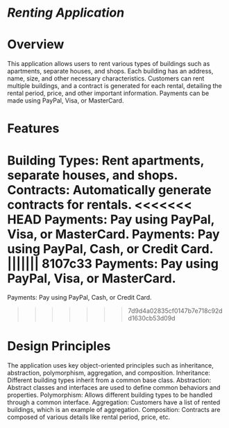 # ***Renting Application***
# Overview
This application allows users to rent various types of buildings such as apartments, separate houses, and shops. Each building has an address, name, size, and other necessary characteristics. Customers can rent multiple buildings, and a contract is generated for each rental, detailing the rental period, price, and other important information. Payments can be made using PayPal, Visa, or MasterCard.
# Features
Building Types: Rent apartments, separate houses, and shops.
Contracts: Automatically generate contracts for rentals.
<<<<<<< HEAD
Payments: Pay using PayPal, Visa, or MasterCard.
Payments: Pay using PayPal, Cash, or Credit Card.
||||||| 8107c33
Payments: Pay using PayPal, Visa, or MasterCard.
=======
Payments: Pay using PayPal, Cash, or Credit Card.
>>>>>>> 7d9d4a02835cf0147b7e718c92dd1630cb53d09d

# Design Principles
The application uses key object-oriented principles such as inheritance, abstraction, polymorphism, aggregation, and composition.
Inheritance: Different building types inherit from a common base class.
Abstraction: Abstract classes and interfaces are used to define common behaviors and properties.
Polymorphism: Allows different building types to be handled through a common interface.
Aggregation: Customers have a list of rented buildings, which is an example of aggregation.
Composition: Contracts are composed of various details like rental period, price, etc.